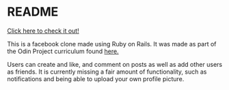 # README
 [Click here to check it out!](https://fakebook-odin.herokuapp.com/)
 
 
This is a facebook clone made using Ruby on Rails.
It was made as part of the Odin Project curriculum found [here.](https://www.theodinproject.com/courses/ruby-on-rails/lessons/final-project)

Users can create and like, and comment on posts as well as add other users as friends.
It is currently missing a fair amount of functionality, such as notifications and being able to upload your own profile picture.
